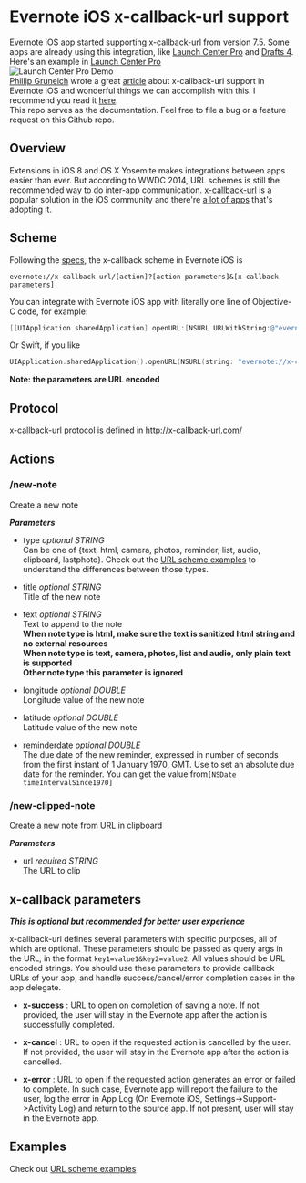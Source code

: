 # Evernote iOS x-callback-url support

Evernote iOS app started supporting x-callback-url from version 7.5. Some apps are already using this integration, like [Launch Center Pro](https://itunes.apple.com/us/app/launch-center-pro/id532016360?mt=8) and [Drafts 4](https://itunes.apple.com/us/app/drafts-4-quickly-capture-notes/id905337691?mt=8).  
Here's an example in [Launch Center Pro](https://itunes.apple.com/us/app/launch-center-pro/id532016360?mt=8)  
![Launch Center Pro Demo](lcp.gif)  
[Phillip Gruneich](https://twitter.com/pgruneich) wrote a great [article](https://onetapless.com/exploring-evernote-xcallbackurl) about x-callback-url support in Evernote iOS and wonderful things we can accomplish with this. I recommend you read it [here](https://onetapless.com/exploring-evernote-xcallbackurl).  
This repo serves as the documentation. Feel free to file a bug or a feature request on this Github repo.

## Overview

Extensions in iOS 8 and OS X Yosemite makes integrations between apps easier than ever. But according to WWDC 2014, URL schemes is still the recommended way to do inter-app communication. [x-callback-url](http://x-callback-url.com/) is a popular solution in the iOS community and there're [a lot of apps](http://x-callback-url.com/apps/) that's adopting it.

## Scheme

Following the [specs](http://x-callback-url.com/specifications/), the x-callback scheme in Evernote iOS is
```
evernote://x-callback-url/[action]?[action parameters]&[x-callback parameters]
```
You can integrate with Evernote iOS app with literally one line of Objective-C code, for example:
```objective-c
[[UIApplication sharedApplication] openURL:[NSURL URLWithString:@"evernote://x-callback-url/new-note?type=text&title=EC%204&text=this%20is%20a%20great%20day"]];
```
Or Swift, if you like
```swift
UIApplication.sharedApplication().openURL(NSURL(string: "evernote://x-callback-url/new-note?type=text&title=EC%204&text=this%20is%20a%20great%20day"))
```

**Note: the parameters are URL encoded**

## Protocol
x-callback-url protocol is defined in http://x-callback-url.com/

## Actions
### /new-note
Create a new note

_**Parameters**_
* type *optional STRING*  
Can be one of {text, html, camera, photos, reminder, list, audio, clipboard, lastphoto}. Check out the [URL scheme examples](Examples.md) to understand the differences between those types.

* title *optional STRING*  
Title of the new note

* text *optional STRING*  
Text to append to the note  
**When note type is html, make sure the text is sanitized html string and no external resources  
When note type is text, camera, photos, list and audio, only plain text is supported  
Other note type this parameter is ignored**

* longitude *optional DOUBLE*  
Longitude value of the new note

* latitude *optional DOUBLE*  
Latitude value of the new note

* reminderdate *optional DOUBLE*  
The due date of the new reminder, expressed in number of seconds from the first instant of 1 January 1970, GMT. Use to set an absolute due date for the reminder. You can get the value from```[NSDate timeIntervalSince1970]```

### /new-clipped-note
Create a new note from URL in clipboard

_**Parameters**_
* url *required STRING*  
The URL to clip

## x-callback parameters
_**This is optional but recommended for better user experience**_

x-callback-url defines several parameters with specific purposes, all of which are optional. These parameters should be passed as query args in the URL, in the format ```key1=value1&key2=value2```. All values should be URL encoded strings. You should use these parameters to provide callback URLs of your app, and handle success/cancel/error completion cases in the app delegate.

* **x-success** : URL to open on completion of saving a note. If not provided, the user will stay in the Evernote app after the action is successfully completed.

* **x-cancel** : URL to open if the requested action is cancelled by the user. If not provided, the user will stay in the Evernote app after the action is cancelled.

* **x-error** : URL to open if the requested action generates an error or failed to complete. In such case, Evernote app will report the failure to the user, log the error in App Log (On Evernote iOS, Settings->Support->Activity Log) and return to the source app. If not present, user will stay in the Evernote app.

## Examples
Check out [URL scheme examples](Examples.md)

